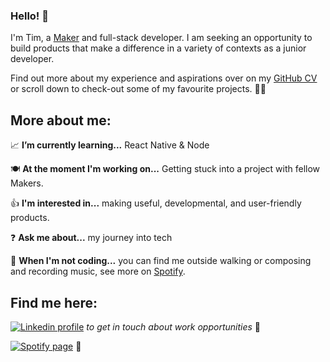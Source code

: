 ### Hello! 👋

I'm Tim, a [Maker](https://makers.tech/) and full-stack developer. I am seeking an opportunity to build products that make a difference in a variety of contexts as a junior developer.

Find out more about my experience and aspirations over on my [GitHub CV](https://github.com/timcastillogill/CV) or scroll down to check-out some of my favourite projects. 🧑‍💻

## More about me: 

📈  **I’m currently learning...** React Native & Node  

🍽  **At the moment I'm working on...** Getting stuck into a project with fellow Makers.

👍  **I'm interested in...** making useful, developmental, and user-friendly products.  

❓  **Ask me about...** my journey into tech  

🏰  **When I'm not coding...** you can find me outside walking or composing and recording music, see more on [Spotify](https://open.spotify.com/artist/3XDAQCkNnz2yN6PW8Sw8p7?si=O9TF8xFJRnOlh-LP5wTnxg#login).

## Find me here:

[![Linkedin profile](https://img.shields.io/badge/Linkedin-Tim%20CastilloGill-0077B5?style=social&logo=linkedin&?labelColor=fff)](https://www.linkedin.com/in/tim-castillo-gill-30a27b42/) *to get in touch about work opportunities* 💼
  
[![Spotify page](https://img.shields.io/badge/Spotify-Tim%20Gill%20Viola-green)](https://open.spotify.com/artist/3XDAQCkNnz2yN6PW8Sw8p7) 🎻
